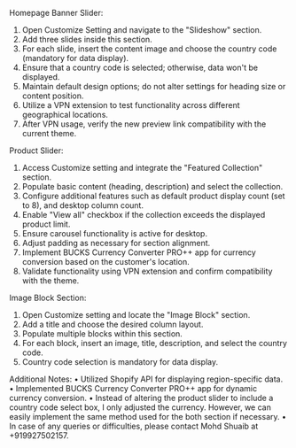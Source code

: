 Homepage Banner Slider:

1.  Open Customize Setting and navigate to the "Slideshow" section.
2.  Add three slides inside this section.
3.  For each slide, insert the content image and choose the country code (mandatory for data display).
4.  Ensure that a country code is selected; otherwise, data won't be displayed.
5.  Maintain default design options; do not alter settings for heading size or content position.
6.  Utilize a VPN extension to test functionality across different geographical locations.
7.  After VPN usage, verify the new preview link compatibility with the current theme.


Product Slider:


1.  Access Customize setting and integrate the "Featured Collection" section.
2.  Populate basic content (heading, description) and select the collection.
3.  Configure additional features such as default product display count (set to 8), and desktop column count.
4.  Enable "View all" checkbox if the collection exceeds the displayed product limit.
5.  Ensure carousel functionality is active for desktop.
6.  Adjust padding as necessary for section alignment.
7.  Implement BUCKS Currency Converter PRO++ app for currency conversion based on the customer's location.
8.  Validate functionality using VPN extension and confirm compatibility with the theme.



Image Block Section:


1.  Open Customize setting and locate the "Image Block" section.
2.  Add a title and choose the desired column layout.
3.  Populate multiple blocks within this section.
4.  For each block, insert an image, title, description, and select the country code.
5.  Country code selection is mandatory for data display.


Additional Notes:
•   Utilized Shopify API for displaying region-specific data.
•   Implemented BUCKS Currency Converter PRO++ app for dynamic currency conversion.
•   Instead of altering the product slider to include a country code select box, I only adjusted the currency. However, we can easily implement the same method used for the both section if necessary.
•   In case of any queries or difficulties, please contact Mohd Shuaib at +919927502157.
